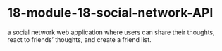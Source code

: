 # 18-module-18-social-network-API
a social network web application where users can share their thoughts, react to friends’ thoughts, and create a friend list.
